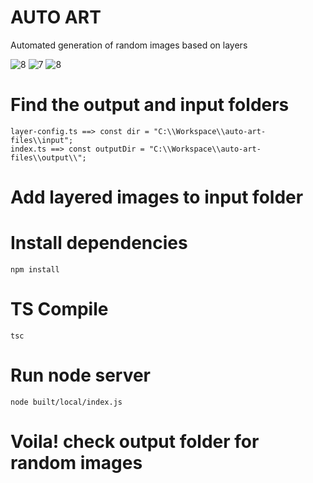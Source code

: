 # AUTO ART
Automated generation of random images based on layers

![8](https://user-images.githubusercontent.com/28826610/159160994-2bc9591c-367c-4c49-a537-ca2ae7d571cb.png)
![7](https://user-images.githubusercontent.com/28826610/159161049-7209dbb9-23ad-4be6-b107-a401755d84f8.png)
![8](https://user-images.githubusercontent.com/28826610/159161054-3faa99bd-d448-4e04-a838-7cb198aea976.png)

# Find the output and input folders 
```
layer-config.ts ==> const dir = "C:\\Workspace\\auto-art-files\\input";
index.ts ==> const outputDir = "C:\\Workspace\\auto-art-files\\output\\";
```

# Add layered images to input folder

# Install dependencies
```
npm install
```

# TS Compile
```
tsc
```

# Run node server
```
node built/local/index.js
```

# Voila! check output folder for random images



